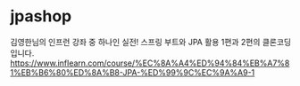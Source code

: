 # jpashop

김영한님의 인프런 강좌 중 하나인 실전! 스프링 부트와 JPA 활용 1편과 2편의 클론코딩입니다.
https://www.inflearn.com/course/%EC%8A%A4%ED%94%84%EB%A7%81%EB%B6%80%ED%8A%B8-JPA-%ED%99%9C%EC%9A%A9-1
